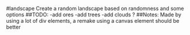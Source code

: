 #landscape
Create a random landscape based on randomness and some options
##TODO:
-add ores
-add trees
-add clouds ?
##Notes:
Made by using a lot of div elements, a remake using a canvas element should be better